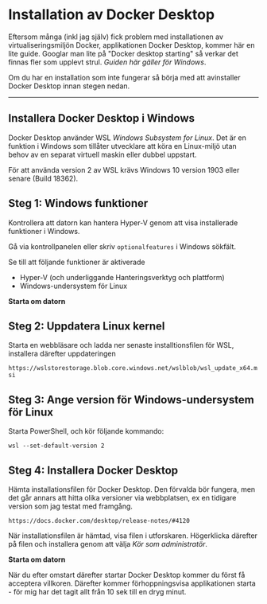 # Installation av Docker Desktop
Eftersom många (inkl jag själv) fick problem med installationen av virtualiseringsmiljön Docker, applikationen Docker Desktop, kommer här en lite guide. Googlar man lite på "Docker desktop starting" så verkar det finnas fler som upplevt strul. *Guiden här gäller för Windows*.

Om du har en installation som inte fungerar så börja med att avinstaller Docker Desktop innan stegen nedan.

---

## Installera Docker Desktop i Windows

Docker Desktop använder WSL *Windows Subsystem for Linux*.  Det är en funktion i Windows som tillåter utvecklare att köra en Linux-miljö utan behov av en separat virtuell maskin eller dubbel uppstart.

För att använda version 2 av WSL krävs Windows 10 version 1903 eller senare (Build 18362).


## Steg 1: Windows funktioner 
Kontrollera att datorn kan hantera Hyper-V genom att visa installerade funktioner i Windows.

Gå via kontrollpanelen eller skriv `optionalfeatures` i Windows sökfält.

Se till att följande funktioner är aktiverade

- Hyper-V (och underliggande Hanteringsverktyg och plattform)
- Windows-undersystem för Linux

**Starta om datorn**

## Steg 2: Uppdatera Linux kernel

Starta en webbläsare och ladda ner senaste installtionsfilen för WSL, installera därefter uppdateringen

`https://wslstorestorage.blob.core.windows.net/wslblob/wsl_update_x64.msi`

## Steg 3: Ange version för Windows-undersystem för Linux

Starta PowerShell, och kör följande kommando:

`wsl --set-default-version 2`

## Steg 4: Installera Docker Desktop

Hämta installationsfilen för Docker Desktop. Den förvalda bör fungera, men det går annars att hitta olika versioner via webbplatsen, ex en tidigare version som jag testat med framgång.

`https://docs.docker.com/desktop/release-notes/#4120`

När installationsfilen är hämtad, visa filen i utforskaren. Högerklicka därefter på filen och installera genom att välja *Kör som administratör*.

**Starta om datorn**

När du efter omstart därefter startar Docker Desktop kommer du först få acceptera villkoren. Därefter kommer förhoppningsvisa applikationen starta - för mig har det tagit allt från 10 sek till en dryg minut.


